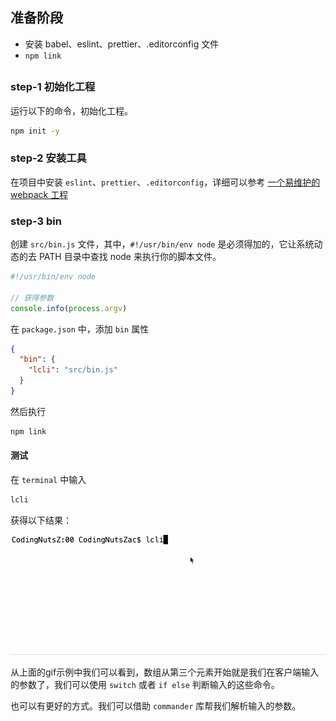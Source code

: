 ## 准备阶段

- 安装 babel、eslint、prettier、.editorconfig 文件
- `npm link`

##

### step-1 初始化工程

运行以下的命令，初始化工程。

```bash
npm init -y
```

### step-2 安装工具

在项目中安装 `eslint`、`prettier`、`.editorconfig`，详细可以参考 [一个易维护的 webpack 工程](https://git.fzyun.io/frontend/docs/webpack-tutorial)


### step-3 bin

创建 `src/bin.js` 文件，其中，`#!/usr/bin/env node` 是必须得加的，它让系统动态的去 PATH 目录中查找 node 来执行你的脚本文件。

```js
#!/usr/bin/env node

// 获得参数
console.info(process.argv)
```

在 `package.json` 中，添加 `bin` 属性

```json
{
  "bin": {
    "lcli": "src/bin.js"
  }
}
```

然后执行

```bash
npm link
```

#### 测试

在 `terminal` 中输入

```bash
lcli
```

获得以下结果：

![](./assets/00-bin.gif)

从上面的gif示例中我们可以看到，数组从第三个元素开始就是我们在客户端输入的参数了，我们可以使用 `switch` 或者 `if else` 判断输入的这些命令。

也可以有更好的方式。我们可以借助 `commander` 库帮我们解析输入的参数。
